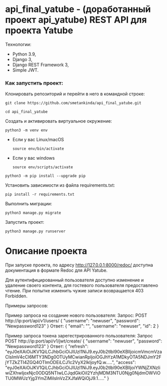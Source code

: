 # api_final_yatube - (доработанный проект api_yatube) REST API для проекта Yatube

Технологии:
- Python 3.9, 
- Django 3, 
- Django REST Framework 3,
- Simple JWT. 

### Как запустить проект:

Клонировать репозиторий и перейти в него в командной строке:

```
git clone https://github.com/smetankinda/api_final_yatube.git
```

```
cd api_final_yatube
```

Cоздать и активировать виртуальное окружение:

```
python3 -m venv env
```

* Если у вас Linux/macOS

    ```
    source env/bin/activate
    ```

* Если у вас windows

    ```
    source env/scripts/activate
    ```

```
python3 -m pip install --upgrade pip
```

Установить зависимости из файла requirements.txt:

```
pip install -r requirements.txt
```

Выполнить миграции:

```
python3 manage.py migrate
```

Запустить проект:

```
python3 manage.py runserver
```

# Описание проекта

При запуске проекта, по адресу http://127.0.0.1:8000/redoc/ доступна документация в формате Redoc для API Yatube.

Для аутентифицированный пользователя доступно изменение и удаление своего контента, для гостевого пользователя предоставлено чтение. При попытке изменить чужие записи возвращается 403 Forbidden.

Примеры запросов:

Пример запроса на создание нового пользователя:
Запрос: POST http://ip:port/api/v1/users/
{
    "username": "newuser",
    "password": "Newpassword123"
}
Ответ:
{
    "email": "",
    "username": "newuser",
    "id": 2
}

Пример запроса токена зарегестрированного пользователя:
Запрос POST http://ip:port/api/v1/jwt/create/
{
    "username": "newuser",
    "password": "Newpassword123"
}
Ответ:
{
    "refresh": "eyJ0eXAiOiJKV1QiLCJhbGciOiJIUzI1NiJ9.eyJ0b2tlbl90eXBlIjoicmVmcmVzaCIsImV4cCI6MTY3NDg0OTUyMCwianRpIjoiOGJhYzA1MDkyOTA5NDJmY2FjYTZkZTI4ZGQ4OTlmODEiLCJ1c2VyX2lkIjoyfQ.w.....",
    "access": "eyJ0eXAiOiJKV1QiLCJhbGciOiJIUzI1NiJ9.eyJ0b2tlbl90eXBlIjoiYWNjZXNzIiwiZXhwIjoxNjc0ODQ5NTIwLCJqdGkiOiI2YzhjMDM3NTU0Njg0NjdmOWViOTU0MWUzYjg3YmZiMiIsInVzZXJfaWQiOjJ9.1....."
}